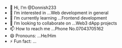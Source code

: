 - 👋 Hi, I’m @Donnish233
- 👀 I’m interested in ...Web development in general
- 🌱 I’m currently learning ...Frontend development
- 💞️ I’m looking to collaborate on ...Web3 dApp projects
- 📫 How to reach me ...Phone No.07043705162
- 😄 Pronouns: ...He/Him
- ⚡ Fun fact: ...

<!---
Donnish233/Donnish233 is a ✨ special ✨ repository because its `README.md` (this file) appears on your GitHub profile.
You can click the Preview link to take a look at your changes.
--->
